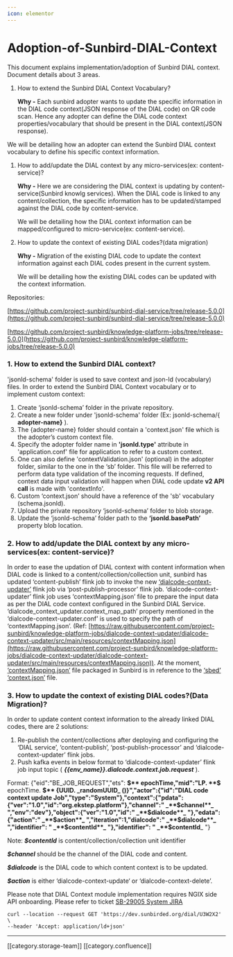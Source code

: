 ```yaml
---
icon: elementor
---
```


# Adoption-of-Sunbird-DIAL-Context

This document explains implementation/adoption of Sunbird DIAL context. Document details about 3 areas.

1.  How to extend the Sunbird DIAL Context Vocabulary?

    **Why -** Each sunbird adopter wants to update the specific information in the DIAL code context(JSON response of the DIAL code) on QR code scan. Hence any adopter can define the DIAL code context properties/vocabulary that should be present in the DIAL context(JSON response).

We will be detailing how an adopter can extend the Sunbird DIAL context vocabulary to define his specific context information.

1.  How to add/update the DIAL context by any micro-services(ex: content-service)?

    **Why -** Here we are considering the DIAL context is updating by content-service(Sunbird knowlg services). When the DIAL code is linked to any content/collection, the specific information has to be updated/stamped against the DIAL code by content-service.

    We will be detailing how the DIAL context information can be mapped/configured to micro-service(ex: content-service).
2.  How to update the context of existing DIAL codes?(data migration)

    **Why -** Migration of the existing DIAL code to update the context information against each DIAL codes present in the current system.

    We will be detailing how the existing DIAL codes can be updated with the context information.

Repositories:&#x20;

[https://github.com/project-sunbird/sunbird-dial-service/tree/release-5.0.0](https://github.com/project-sunbird/sunbird-dial-service/tree/release-5.0.0)

[https://github.com/project-sunbird/knowledge-platform-jobs/tree/release-5.0.0](https://github.com/project-sunbird/knowledge-platform-jobs/tree/release-5.0.0)

### 1. How to extend the Sunbird DIAL context?&#x20;

'jsonld-schema' folder is used to save context and json-ld (vocabulary) files. In order to extend the Sunbird DIAL Context vocabulary or to implement custom context:

1. Create ‘jsonld-schema’ folder in the private repository.
2. Create a new folder under 'jsonld-schema' folder (Ex: jsonld-schema/{ **adopter-name}** ).&#x20;
3. The {adopter-name} folder should contain a 'context.json' file which is the adopter’s custom context file.&#x20;
4. Specify the adopter folder name in **'jsonld.type'** attribute in 'application.conf' file for application to refer to a custom context.&#x20;
5. One can also define 'contextValidation.json' (optional) in the adopter folder, similar to the one in the ‘sb’ folder. This file will be referred to perform data type validation of the incoming requests. If defined, context data input validation will happen when DIAL code update **v2 API call** is made with 'contextInfo'.&#x20;
6. Custom ‘context.json’ should have a reference of the 'sb' vocabulary (schema.jsonld).
7. Upload the private repository ‘jsonld-schema’ folder to blob storage.
8. Update the ‘jsonld-schema’ folder path to the **‘jsonld.basePath’** property blob location.

### 2. How to add/update the DIAL context by any micro-services(ex: content-service)?

In order to ease the updation of DIAL context with content information when DIAL code is linked to a content/collection/collection unit, sunbird has updated ‘content-publish’ flink job to invoke the new [‘](https://knowlg.sunbird.org/learn/product-and-developer-guide/knowlg-jobs#dialcode-context-updater)[dialcode-context-updater’](https://knowlg.sunbird.org/learn/product-and-developer-guide/knowlg-jobs#dialcode-context-updaterhttps://knowlg.sunbird.org/learn/product-and-developer-guide/knowlg-jobs#dialcode-context-updater) flink job via ‘post-publish-processor’ flink job. ‘dialcode-context-updater’ flink job uses ‘contextMapping.json’ file to prepare the input data as per the DIAL code context configured in the Sunbird DIAL Service. ‘dialcode\_context\_updater.context\_map\_path’ property mentioned in the ‘dialcode-context-updater.conf’ is used to specify the path of ‘contextMapping.json’. (Ref: [https://raw.githubusercontent.com/project-sunbird/knowledge-platform-jobs/dialcode-context-updater/dialcode-context-updater/src/main/resources/contextMapping.json](https://raw.githubusercontent.com/project-sunbird/knowledge-platform-jobs/dialcode-context-updater/dialcode-context-updater/src/main/resources/contextMapping.json)). At the moment, [‘contextMapping.json’](https://github.com/project-sunbird/knowledge-platform-jobs/blob/release-5.0.0/dialcode-context-updater/src/main/resources/contextMapping.json) file packaged in Sunbird is in reference to the [‘sbed’ ‘context.json’](https://github.com/project-sunbird/sunbird-dial-service/blob/release-5.0.0/jsonld-schema/sbed/context.json) file.

### 3. How to update the context of existing DIAL codes?(Data Migration)?

In order to update content context information to the already linked DIAL codes, there are 2 solutions:

1. Re-publish the content/collections after deploying and configuring the ‘DIAL service’, ‘content-publish’, ‘post-publish-processor’ and ‘dialcode-context-updater’ flink jobs.
2. Push kafka events in below format to ‘dialcode-context-updater’ flink job input topic ( _**\{{env\_name\}}.dialcode.context.job.request**_ ).

Format: {"eid":"BE\_JOB\_REQUEST","ets": **$** epochTime,"mid":"LP. **$** epochTime. **$** {UUID. _randomUUID_ ()}","actor":{"id":"DIAL code context update Job","type":"System"},"context":{"pdata":{"ver":"1.0","id":"org.ekstep.platform"},"channel":" _**$channel**_ ","env":"dev"},"object":{"ver":"1.0","id":" _**$dialcode**_ "},"edata":{"action":" _**$action**_ ","iteration":1,"dialcode":" _**$dialcode**_ ","identifier": " _**$contentId**_ "},"identifier": " _**$contentId**_ "}

Note:  _**$contentId**_ is content/collection/collection unit identifier

_**$channel**_ should be the channel of the DIAL code and content.&#x20;

_**$dialcode**_ is the DIAL code to which content context is to be updated.

_**$action**_ is either ‘dialcode-context-update‘ or ‘dialcode-context-delete’.

Please note that DIAL Context module implementation requires NGIX side API onboarding. Please refer to ticket [SB-29005 System JIRA](https://browse/SB-29005)

```
curl --location --request GET 'https://dev.sunbirded.org/dial/U3W2X2' \
--header 'Accept: application/ld+json'
```

***

\[\[category.storage-team]] \[\[category.confluence]]
